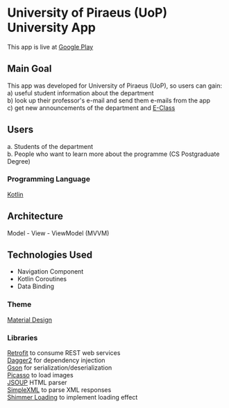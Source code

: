 # University of Piraeus (UoP) University App

This app is live at [Google Play](https://play.google.com/store/apps/details?id=com.stathis.unipiapp) <br/>

## Main Goal

This app was developed for University of Piraeus (UoP), so users can gain:<br/>
a) useful student information about the department <br/>
b) look up their professor's e-mail and send them e-mails from the app <br/>
c) get new announcements of the department and [E-Class](https://gunet2.cs.unipi.gr/)

## Users

a. Students of the department <br/>
b. People who want to learn more about the programme (CS Postgraduate Degree) <br/>

### Programming Language 

[Kotlin](https://kotlinlang.org/)

## Architecture
Model - View - ViewModel (MVVM)

## Technologies Used
- Navigation Component <br/>
- Kotlin Coroutines <br/>
- Data Binding

### Theme 

[Material Design](https://material.io/)

### Libraries

[Retrofit](https://square.github.io/retrofit/) to consume REST web services</br>
[Dagger2](https://developer.android.com/training/dependency-injection/dagger-android) for dependency injection </br> 
[Gson](https://github.com/google/gson) for serialization/deserialization</br>
[Picasso](https://square.github.io/picasso/) to load images <br/> 
[JSOUP](https://jsoup.org/) HTML parser <br/>
[SimpleXML]() to parse XML responses<br/>
[Shimmer Loading](https://facebook.github.io/shimmer-android/) to implement loading effect

